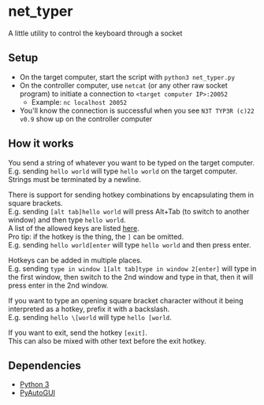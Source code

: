 # net_typer

A little utility to control the keyboard through a socket

## Setup

- On the target computer, start the script with `python3 net_typer.py`
- On the controller computer, use `netcat` (or any other raw socket program) to initiate a connection to `<target computer IP>:20052`
  - Example: `nc localhost 20052`
- You'll know the connection is successful when you see `N3T TYP3R (c)22 v0.9` show up on the controller computer

## How it works

You send a string of whatever you want to be typed on the target computer.\
E.g. sending `hello world` will type `hello world` on the target computer.\
Strings must be terminated by a newline.

There is support for sending hotkey combinations by encapsulating them in square brackets.\
E.g. sending `[alt tab]hello world` will press Alt+Tab (to switch to another window) and then type `hello world`.\
A list of the allowed keys are listed [here](https://pyautogui.readthedocs.io/en/latest/keyboard.html#keyboard-keys).\
Pro tip: if the hotkey is the thing, the `]` can be omitted.\
E.g. sending `hello world[enter` will type `hello world` and then press enter.

Hotkeys can be added in multiple places.\
E.g. sending `type in window 1[alt tab]type in window 2[enter]` will type in the first window, then switch to the 2nd window and type in that, then it will press enter in the 2nd window.

If you want to type an opening square bracket character without it being interpreted as a hotkey, prefix it with a backslash.\
E.g. sending `hello \[world` will type `hello [world`.

If you want to exit, send the hotkey `[exit]`.\
This can also be mixed with other text before the exit hotkey.

## Dependencies

- [Python 3](https://www.python.org/downloads/)
- [PyAutoGUI](https://pyautogui.readthedocs.io/en/latest/)
